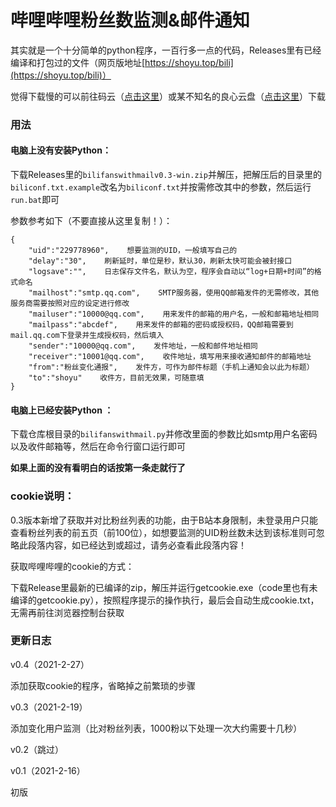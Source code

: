 # 哔哩哔哩粉丝数监测&邮件通知

其实就是一个十分简单的python程序，一百行多一点的代码，Releases里有已经编译和打包过的文件（网页版地址[https://shoyu.top/bili](https://shoyu.top/bili)）

觉得下载慢的可以前往码云（[点击这里](https://gitee.com/shoyu3/bilifanswithmail)）或某不知名的良心云盘（[点击这里](https://web.lpan.cc/s/e13T9)）下载

### 用法

#### 电脑上没有安装Python：

下载Releases里的```bilifanswithmailv0.3-win.zip```并解压，把解压后的目录里的```biliconf.txt.example```改名为```biliconf.txt```并按需修改其中的参数，然后运行```run.bat```即可

参数参考如下（不要直接从这里复制！）：
```
{
    "uid":"229778960",    想要监测的UID，一般填写自己的
    "delay":"30",    刷新延时，单位是秒，默认30，刷新太快可能会被封接口
    "logsave":"",    日志保存文件名，默认为空，程序会自动以“log+日期+时间”的格式命名
    "mailhost":"smtp.qq.com",    SMTP服务器，使用QQ邮箱发件的无需修改，其他服务商需要按照对应的设定进行修改
    "mailuser":"10000@qq.com",    用来发件的邮箱的用户名，一般和邮箱地址相同
    "mailpass":"abcdef",    用来发件的邮箱的密码或授权码，QQ邮箱需要到mail.qq.com下登录并生成授权码，然后填入
    "sender":"10000@qq.com",    发件地址，一般和邮件地址相同
    "receiver":"10001@qq.com",    收件地址，填写用来接收通知邮件的邮箱地址
    "from":"粉丝变化通报",    发件方，可作为邮件标题（手机上通知会以此为标题）
    "to":"shoyu"    收件方，目前无效果，可随意填
}
```

#### 电脑上已经安装Python ：

下载仓库根目录的```bilifanswithmail.py```并修改里面的参数比如smtp用户名密码以及收件邮箱等，然后在命令行窗口运行即可

**如果上面的没有看明白的话按第一条走就行了**

### cookie说明：

0.3版本新增了获取并对比粉丝列表的功能，由于B站本身限制，未登录用户只能查看粉丝列表的前五页（前100位），如想要监测的UID粉丝数未达到该标准则可忽略此段落内容，如已经达到或超过，请务必查看此段落内容！

获取哔哩哔哩的cookie的方式：

下载Release里最新的已编译的zip，解压并运行getcookie.exe（code里也有未编译的getcookie.py），按照程序提示的操作执行，最后会自动生成cookie.txt，无需再前往浏览器控制台获取

### 更新日志

v0.4（2021-2-27）

添加获取cookie的程序，省略掉之前繁琐的步骤

v0.3（2021-2-19）

添加变化用户监测（比对粉丝列表，1000粉以下处理一次大约需要十几秒）

v0.2（跳过）

v0.1（2021-2-16）

初版
